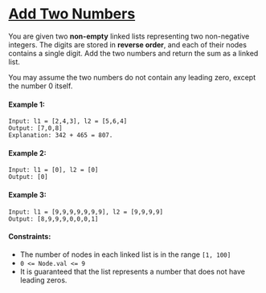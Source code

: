 # [Add Two Numbers](https://leetcode.com/explore/interview/card/top-interview-questions-medium/107/linked-list/783/)
You are given two **non-empty** linked lists representing two non-negative integers. The digits are stored in **reverse order**, and each of their nodes contains a single digit. Add the two numbers and return the sum as a linked list.  
  
You may assume the two numbers do not contain any leading zero, except the number 0 itself.  

#### Example 1:
```
Input: l1 = [2,4,3], l2 = [5,6,4]
Output: [7,0,8]
Explanation: 342 + 465 = 807.
```

#### Example 2:
```
Input: l1 = [0], l2 = [0]
Output: [0]
```

#### Example 3:
```
Input: l1 = [9,9,9,9,9,9,9], l2 = [9,9,9,9]
Output: [8,9,9,9,0,0,0,1]
```

#### Constraints:
- The number of nodes in each linked list is in the range `[1, 100]`
- `0 <= Node.val <= 9`
- It is guaranteed that the list represents a number that does not have leading zeros.
